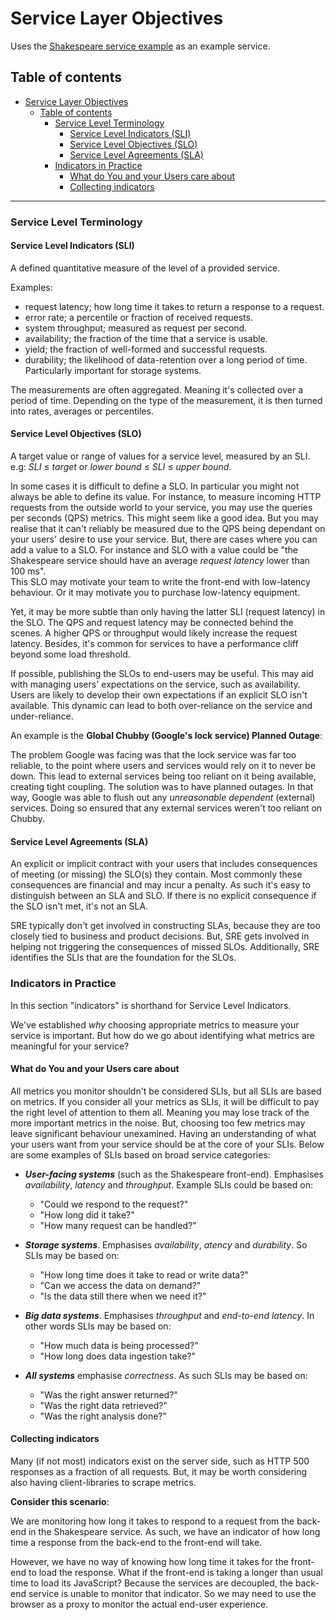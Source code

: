 # Service Layer Objectives

Uses the [Shakespeare service example](00-shakespeare-service.md) as an example service.

## Table of contents

- [Service Layer Objectives](#service-layer-objectives)
  - [Table of contents](#table-of-contents)
    - [Service Level Terminology](#service-level-terminology)
      - [Service Level Indicators (SLI)](#service-level-indicators-sli)
      - [Service Level Objectives (SLO)](#service-level-objectives-slo)
      - [Service Level Agreements (SLA)](#service-level-agreements-sla)
    - [Indicators in Practice](#indicators-in-practice)
      - [What do You and your Users care about](#what-do-you-and-your-users-care-about)
      - [Collecting indicators](#collecting-indicators)

----

### Service Level Terminology

#### Service Level Indicators (SLI)

A defined quantitative measure of the level of a provided service.

Examples:

- request latency; how long time it takes to return a response to a request.
- error rate; a percentile or fraction of received requests.
- system throughput; measured as request per second.
- availability; the fraction of the time that a service is usable.
- yield; the fraction of well-formed and successful requests.
- durability; the likelihood of data-retention over a long period of time. Particularly important for storage systems.

The measurements are often aggregated. Meaning it's collected over a period of time. Depending on the type of the measurement, it is then turned into rates, averages or percentiles.

#### Service Level Objectives (SLO)

A target value or range of values for a service level, measured by an SLI. e.g: *SLI*  ≤ *target* or *lower bound* ≤ *SLI* ≤ *upper bound*.

In some cases it is difficult to define a SLO. In particular you might not always be able to define its value. For instance, to measure incoming HTTP requests from the outside world to your service, you may use the queries per seconds (QPS) metrics.
This might seem like a good idea. But you may realise that it can't reliably be measured due to the QPS being dependant on your users' desire to use your service.
But, there are cases where you can add a value to a SLO. For instance and SLO with a value could be "the Shakespeare service should have an average *request latency* lower than 100 ms".  
This SLO may motivate your team to write the front-end with low-latency behaviour. Or it may motivate you to purchase low-latency equipment.

Yet, it may be more subtle than only having the latter SLI (request latency) in the SLO. The QPS and request latency may be connected behind the scenes. A higher QPS or throughput would likely increase the request latency. Besides, it's common for services to have a performance cliff beyond some load threshold.

If possible, publishing the SLOs to end-users may be useful. This may aid with managing users' expectations on the service, such as availability. Users are likely to develop their own expectations if an explicit SLO isn't available.
This dynamic can lead to both over-reliance on the service and under-reliance.

An example is the **Global Chubby (Google's lock service) Planned Outage**:

The problem Google was facing was that the lock service was far too reliable, to the point where users and services would rely on it to never be down.
This lead to external services being too reliant on it being available, creating tight coupling.
The solution was to have planned outages. In that way, Google was able to flush out any *unreasonable dependent* (external) services.
Doing so ensured that any external services weren't too reliant on Chubby.

#### Service Level Agreements (SLA)

An explicit or implicit contract with your users that includes consequences of meeting (or missing) the SLO(s) they contain.
Most commonly these consequences are financial and may incur a penalty. As such it's easy to distinguish between an SLA and SLO.
If there is no explicit consequence if the SLO isn't met, it's not an SLA.

SRE typically don't get involved in constructing SLAs, because they are too closely tied to business and product decisions. But, SRE gets involved in helping not triggering the consequences of missed SLOs. Additionally, SRE identifies the SLIs that are the foundation for the SLOs.

### Indicators in Practice

In this section "indicators" is shorthand for Service Level Indicators.

We've established *why* choosing appropriate metrics to measure your service is
important.
But how do we go about identifying what metrics are meaningful for your service?

#### What do You and your Users care about

All metrics you monitor shouldn't be considered SLIs, but all SLIs are based on metrics.
If you consider all your metrics as SLIs, it will be difficult to pay the right level of
attention to them all.
Meaning you may lose track of the more important metrics in the noise.
But, choosing too few metrics may leave significant behaviour unexamined.
Having an understanding of what your users want from your service should be at the core of your SLIs.
Below are some examples of SLIs based on broad service categories:

- **_User-facing systems_** (such as the Shakespeare front-end). Emphasises *availability*, *latency* and *throughput*. Example SLIs could be based on:
  - "Could we respond to the request?"
  - "How long did it take?"
  - "How many request can be handled?"
  
- **_Storage systems_**. Emphasises *availability*, *atency* and *durability*. So SLIs may be based on:
  - "How long time does it take to read or write data?"
  - "Can we access the data on demand?"
  - "Is the data still there when we need it?"
  
- **_Big data systems_**. Emphasises *throughput* and *end-to-end latency*. In other words SLIs may be based on:
  - "How much data is being processed?"
  - "How long does data ingestion take?"

- **_All systems_** emphasise *correctness*. As such SLIs may be based on:
  - "Was the right answer returned?"
  - "Was the right data retrieved?"
  - "Was the right analysis done?"

#### Collecting indicators

Many (if not most) indicators exist on the server side, such as HTTP 500 responses as a fraction of all requests.
But, it may be worth considering also having client-libraries to scrape metrics.

**Consider this scenario**:

We are monitoring how long it takes to respond to a request from the back-end in the Shakespeare service.
As such, we have an indicator of how long time a response from the back-end to the front-end will take.

However, we have no way of knowing how long time it takes for the front-end to load the response.
What if the front-end is taking a longer than usual time to load its JavaScript?
Because the services are decoupled, the back-end service is unable to monitor that indicator.
So we may need to use the browser as a proxy to monitor the actual end-user experience.
